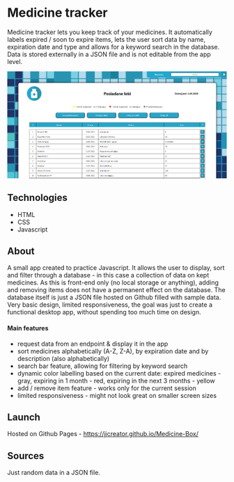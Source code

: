 # Medicine tracker

Medicine tracker lets you keep track of your medicines. It automatically labels expired / soon to expire items, lets the user sort data by name, expiration date and type and allows for a keyword search in the database. Data is stored externally in a JSON file and is not editable from the app level.

[![medicine tracker](/medicinebox.png)](https://jjcreator.github.io/Medicine-Box/)


## Technologies

* HTML
* CSS
* Javascript

## About

A small app created to practice Javascript. It allows the user to display, sort and filter through a database - in this case a collection of data on kept medicines. As this is front-end only (no local storage or anything), adding and removing items does not have a permanent effect on the database. The database itself is just a JSON file hosted on Github filled with sample data. Very basic design, limited responsiveness, the goal was just to create a functional desktop app, without spending too much time on design.


#### Main features
* request data from an endpoint & display it in the app
* sort medicines alphabetically (A-Z, Z-A), by expiration date and by description (also alphabetically)
* search bar feature, allowing for filtering by keyword search
* dynamic color labelling based on the current date:  expired medicines - gray, expiring in 1 month - red, expiring in the next 3 months - yellow
* add / remove item feature - works only for the current session
* limited responsiveness - might not look great on smaller screen sizes


## Launch

Hosted on Github Pages - https://jjcreator.github.io/Medicine-Box/

## Sources

Just random data in a JSON file.

